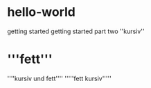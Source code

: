 # hello-world
getting started
 getting started part two
''kursiv''
# '''fett'''
''''kursiv und fett''''
'''''fett kursiv'''''
